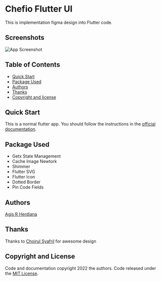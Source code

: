 
# Chefio Flutter UI

This is implementation figma design into Flutter code.


## Screenshots

![App Screenshot](https://via.placeholder.com/468x300?text=App+Screenshot+Here)


## Table of Contents
- [Quick Start](#quick-start)
- [Package Used](#package-used)
- [Authors](#authors)
- [Thanks](#thanks)
- [Copyright and license](#copyright-and-license)
## Quick Start
This is a normal flutter app. You should follow the instructions in the [official documentation](https://flutter.io/docs/get-started/install).
## Package Used
* Getx State Management
* Cache Image Newtork
* Shimmer
* Flutter SVG
* Flutter Icon
* Dotted Border
* Pin Code Fields
## Authors

[Agis R Herdiana](https://www.github.com/agisrh)


## Thanks

Thanks to [Choirul Syafril](https://www.behance.net/gallery/109160303/Freebies-Chefio-Recipe-App-UI-Kit) for awesome design
## Copyright and License

Code and documentation copyright 2022 the authors. Code released under the [MIT License](https://github.com/agisrh/recipe_app/blob/master/LICENSE).

